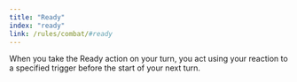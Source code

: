 ```yaml
---
title: "Ready"
index: "ready"
link: /rules/combat/#ready
---
```

When you take the Ready action on your turn, you act using your reaction to a specified trigger before the start of your next turn.
